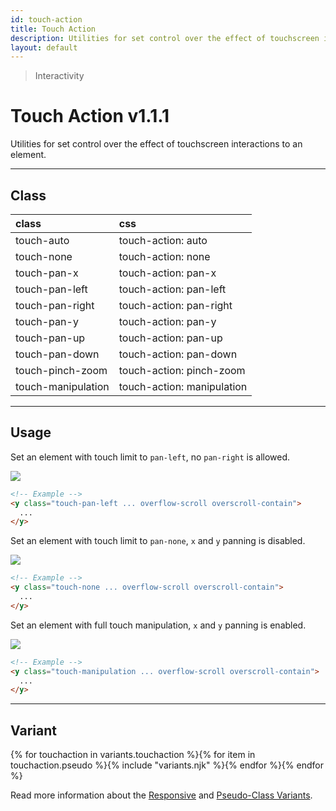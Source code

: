 ```yaml
---
id: touch-action
title: Touch Action
description: Utilities for set control over the effect of touchscreen interactions to an element.
layout: default
---
```


> Interactivity

# Touch Action <span class="ml-1 px-2 py-1 text-sm text-gray-600 (dark)text-charcoal-100 bg-gray-300 (dark)bg-gray-600">v1.1.1</span>

Utilities for set control over the effect of touchscreen interactions to an element.

---

## Class

| <span class="px-3 py-1 text-white (dark)text-charcoal-100 bg-charcoal-100 (dark)bg-gray-600 rounded-full">class</span> | <span class="px-3 py-1 text-white (dark)text-charcoal-100 bg-charcoal-100 (dark)bg-gray-600 rounded-full">css</span> |
|:--|:--|
| touch-auto | touch-action: auto |
| touch-none | touch-action: none |
| touch-pan-x | touch-action: pan-x |
| touch-pan-left | touch-action: pan-left |
| touch-pan-right | touch-action: pan-right |
| touch-pan-y | touch-action: pan-y |
| touch-pan-up | touch-action: pan-up |
| touch-pan-down | touch-action: pan-down |
| touch-pinch-zoom | touch-action: pinch-zoom |
| touch-manipulation | touch-action: manipulation |

<style>
.supports {
  display: block
}
@supports (touch-action: none) {
  .supports {
    display: none
  }
}
</style>

<y class="supports m-4 p-3 border-l-8 border-orange-600 text-sm text-orange-600 (dark)text-orange-500 bg-orange-200 (dark)bg-orange-900">
  <span class="pr-1 font-semibold">
    Note:
  </span>
  Your browser does not currently support the utilities.
</y>

---

## Usage

Set an element with touch limit to `pan-left`, no `pan-right` is allowed.

<y class="my-2 mx-auto w-48 h-48 touch-pan-left overflow-auto overscroll-contain">
  <y class="m-1 w-64 h-64">
    <img class=""
         src="https://picsum.photos/800?=1">
  </y>
</y>

```html
<!-- Example -->
<y class="touch-pan-left ... overflow-scroll overscroll-contain">
  ...
</y>
```

Set an element with touch limit to `pan-none`, `x` and `y` panning is disabled.

<y class="my-2 mx-auto w-48 h-48 touch-none overflow-auto overscroll-contain">
  <y class="m-1 w-64 h-64">
    <img class=""
         src="https://picsum.photos/800?=1">
  </y>
</y>

```html
<!-- Example -->
<y class="touch-none ... overflow-scroll overscroll-contain">
  ...
</y>
```

Set an element with full touch manipulation, `x` and `y` panning is enabled.

<y class="my-2 mx-auto w-48 h-48 touch-manipulation overflow-auto overscroll-contain">
  <y class="m-1 w-64 h-64">
    <img class=""
         src="https://picsum.photos/800?=1">
  </y>
</y>

```html
<!-- Example -->
<y class="touch-manipulation ... overflow-scroll overscroll-contain">
  ...
</y>
```

---

## Variant

<y class="flex flex-gap-2 flex-wrap justify-start items-center">{% for touchaction in variants.touchaction %}{% for item in touchaction.pseudo %}{% include "variants.njk" %}{% endfor %}{% endfor %}</y>

Read more information about the [Responsive](/responsive) and [Pseudo-Class Variants](/pseudo-class-variants/).


